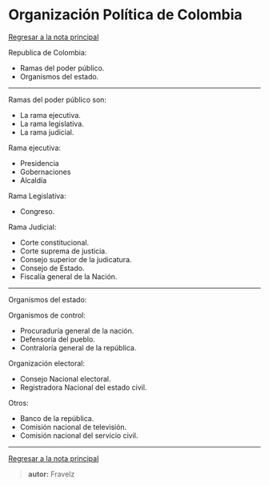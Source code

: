 # Organización Política de Colombia

[Regresar a la nota principal](./../../readme.md#temáticas-por-paises)

Republica de Colombia:

- Ramas del poder público.
- Organismos del estado.

---

Ramas del poder público son:

- La rama ejecutiva.
- La rama legislativa.
- La rama judicial.

Rama ejecutiva:

- Presidencia
- Gobernaciones
- Alcaldía

Rama Legislativa:

- Congreso.

Rama Judicial:

- Corte constitucional.
- Corte suprema de justicia.
- Consejo superior de la judicatura.
- Consejo de Estado.
- Fiscalía general de la Nación.

---

Organismos del estado:

Organismos de control:

- Procuraduría general de la nación.
- Defensoría del pueblo.
- Contraloría general de la república.

Organización electoral:

- Consejo Nacional electoral.
- Registradora Nacional del estado civil.

Otros:

- Banco de la república.
- Comisión nacional de televisión.
- Comisión nacional del servicio civil.

---

[Regresar a la nota principal](./../../readme.md#temáticas-por-paises)

> **autor:** Fravelz
